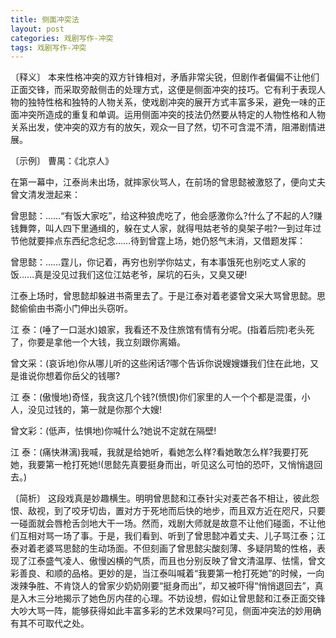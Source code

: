 ```yaml
---
title: 侧面冲突法
layout: post
categories: 戏剧写作-冲突
tags: 戏剧写作-冲突
---
```


〔释义〕 本来性格冲突的双方针锋相对，矛盾非常尖锐，但剧作者偏偏不让他们正面交锋，而采取旁敲侧击的处理方式，这便是侧面冲突的技巧。它有利于表现人物的独特性格和独特的人物关系，使戏剧冲突的展开方式丰富多采，避免一味的正面冲突所造成的重复和单调。运用侧面冲突的技法仍然要从特定的人物性格和人物关系出发，使冲突的双方有的放矢，观众一目了然，切不可含混不清，阻滞剧情进展。

〔示例〕 曹禺：《北京人》

在第一幕中，江泰尚未出场，就摔家伙骂人，在前场的曾思懿被激怒了，便向丈夫曾文清发泄起来：

曾思懿：……“有饭大家吃”，给这种狼虎吃了，他会感激你么?什么了不起的人?赚钱舞弊，叫人四下里通缉的，躲在丈人家，就得甩姑老爷的臭架子啦?一到过年过节他就要摔点东西纪念纪念……待到曾霆上场，她仍怒气未消，又借题发挥：

曾思懿：……霆儿，你记着，再穷也别学你姑丈，有本事饿死也别吃丈人家的饭……真是没见过我们这位江姑老爷，屎坑的石头，又臭又硬!

江泰上场时，曾思懿却躲进书斋里去了。于是江泰对着老婆曾文采大骂曾思懿。思懿偷偷由书斋小门伸出头窃听。

江 泰：(唾了一口涎水)娘家，我看还不及住旅馆有情有分呢。(指着后院)老头死了，你要是拿他一个大钱，我立刻跟你离婚。

曾文采：(哀诉地)你从哪儿听的这些闲话?哪个告诉你说嫂嫂嫌我们住在此地，又是谁说你想着你岳父的钱哪?

江 泰：(傲慢地)奇怪，我贪这几个钱?(愤恨)你们家里的人一个个都是混蛋，小人，没见过钱的，第一就是你那个大嫂!

曾文彩：(低声，怯惧地)你喊什么?她说不定就在隔壁!

江 泰：(痛快淋漓)我喊，我就是给她听，看她怎么样?看她敢怎么样?我要打死她，我要第一枪打死她!(思懿先真要挺身而出，听见这么可怕的恐吓，又悄悄退回去。)

〔简析〕 这段戏真是妙趣横生。明明曾思懿和江泰针尖对麦芒各不相让，彼此怨恨、敌视，到了咬牙切齿，置对方于死地而后快的地步，而且双方近在咫尺，只要一碰面就会唇枪舌剑地大干一场。然而，戏剧大师就是故意不让他们碰面，不让他们互相对骂一场了事。于是，我们看到、听到了曾思懿冲着丈夫、儿子骂江泰；江泰对着老婆骂思懿的生动场面。不但刻画了曾思懿尖酸刻薄、多疑阴鸷的性格，表现了江泰盛气凌人、傲慢凶横的气质，而且也分别反映了曾文清温厚、怯懦，曾文彩善良、和顺的品格。更妙的是，当江泰叫喊着“我要第一枪打死她”的时候，一向泼辣争胜、不肯饶人的曾家少奶奶刚要“挺身而出”，却又被吓得“悄悄退回去”，真是入木三分地揭示了她色厉内荏的心理。不妨设想，假如让曾思懿和江泰正面交锋大吵大骂一阵，能够获得如此丰富多彩的艺术效果吗?可见，侧面冲突法的妙用确有其不可取代之处。 